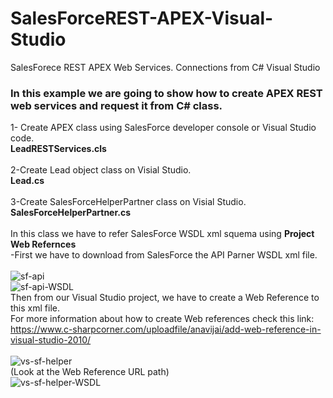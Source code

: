 # SalesForceREST-APEX-Visual-Studio
SalesForece REST APEX Web Services. Connections from C# Visual Studio
### In this example we are going to show how to create APEX REST web services and request it from C# class.

1- Create APEX class using SalesForce developer console or Visual Studio code.</br>
<b>LeadRESTServices.cls</b></br></br>
2-Create Lead object class on Visial Studio.</br>
<b>Lead.cs</b></br></br>
3-Create SalesForceHelperPartner class on Visial Studio.</br>
<b>SalesForceHelperPartner.cs</b></br></br>
In this class we have to refer SalesForce WSDL xml squema using <b>Project Web Refernces</b></br>
-First we have to download from SalesForce the API Parner WSDL xml file.</br></br>
![sf-api](https://user-images.githubusercontent.com/8003697/58895366-a2e71300-86eb-11e9-9cef-4730b89c0d39.jpg)</br>
![sf-api-WSDL](https://user-images.githubusercontent.com/8003697/58895395-b2fef280-86eb-11e9-8474-eac55a36b5e5.jpg)</br>
Then from our Visual Studio project, we have to create a Web Reference to this xml file.</br>
For more information about how to create Web references check this link:</br>
https://www.c-sharpcorner.com/uploadfile/anavijai/add-web-reference-in-visual-studio-2010/</br></br>
![vs-sf-helper](https://user-images.githubusercontent.com/8003697/58895811-b5158100-86ec-11e9-8dec-cfc44c04d2ea.jpg)</br>
(Look at the Web Reference URL path)</br>
![vs-sf-helper-WSDL](https://user-images.githubusercontent.com/8003697/58895877-d4aca980-86ec-11e9-8b52-973258237f6d.jpg)

